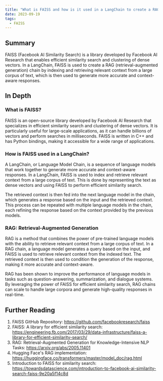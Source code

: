 ```yaml
---
title: "What is FAISS and how is it used in a LangChain to create a RAG (retrieval-augmented generation) chain?"
date: 2023-09-19
tags:
  - FAISS
---
```


## Summary

FAISS (Facebook AI Similarity Search) is a library developed by Facebook AI Research that enables efficient similarity search and clustering of dense vectors. In a LangChain, FAISS is used to create a RAG (retrieval-augmented generation) chain by indexing and retrieving relevant context from a large corpus of text, which is then used to generate more accurate and context-aware responses.

## In Depth

### What is FAISS?

FAISS is an open-source library developed by Facebook AI Research that specializes in efficient similarity search and clustering of dense vectors. It is particularly useful for large-scale applications, as it can handle billions of vectors and perform searches in milliseconds. FAISS is written in C++ and has Python bindings, making it accessible for a wide range of applications.

### How is FAISS used in a LangChain?

A LangChain, or Language Model Chain, is a sequence of language models that work together to generate more accurate and context-aware responses. In a LangChain, FAISS is used to index and retrieve relevant context from a large corpus of text. This is done by representing the text as dense vectors and using FAISS to perform efficient similarity search.

The retrieved context is then fed into the next language model in the chain, which generates a response based on the input and the retrieved context. This process can be repeated with multiple language models in the chain, each refining the response based on the context provided by the previous models.

### RAG: Retrieval-Augmented Generation

RAG is a method that combines the power of pre-trained language models with the ability to retrieve relevant context from a large corpus of text. In a RAG chain, a language model generates a query based on the input, and FAISS is used to retrieve relevant context from the indexed text. The retrieved context is then used to condition the generation of the response, making it more accurate and context-aware.

RAG has been shown to improve the performance of language models in tasks such as question-answering, summarization, and dialogue systems. By leveraging the power of FAISS for efficient similarity search, RAG chains can scale to handle large corpora and generate high-quality responses in real-time.

## Further Reading

1. FAISS GitHub Repository: https://github.com/facebookresearch/faiss
2. FAISS: A library for efficient similarity search: https://engineering.fb.com/2017/03/29/data-infrastructure/faiss-a-library-for-efficient-similarity-search/
3. RAG: Retrieval-Augmented Generation for Knowledge-Intensive NLP Tasks: https://arxiv.org/abs/2005.11401
4. Hugging Face's RAG implementation: https://huggingface.co/transformers/master/model_doc/rag.html
5. Introduction to FAISS for similarity search: https://towardsdatascience.com/introduction-to-facebook-ai-similarity-search-faiss-9e20a5f14c8d